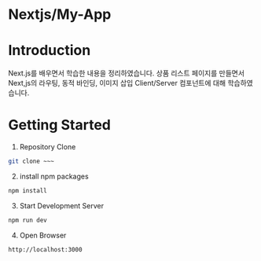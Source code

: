 # Nextjs/My-App

# Introduction
Next.js를 배우면서 학습한 내용을 정리하였습니다.
상품 리스트 페이지를 만들면서 Next,js의 라우팅, 동적 바인딩, 이미지 삽입
Client/Server 컴포넌트에 대해 학습하였습니다.

# Getting Started
1. Repository Clone
```bash
git clone ~~~
```

2. install npm packages
```bash
npm install
```

3. Start Development Server
```bash
npm run dev
```

4. Open Browser
```
http://localhost:3000
```

